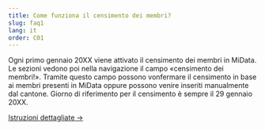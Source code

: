```yaml
---
title: Come funziona il censimento dei membri?
slug: faq1
lang: it
order: C01
---
```


Ogni primo gennaio 20XX viene attivato il censimento dei membri in MiData. Le sezioni vedono poi nella navigazione il campo «censimento dei membri!». Tramite questo campo possono vonfermare il censimento in base ai membri presenti in MiData oppure possono venire inseriti manualmente dal cantone. Giorno di riferimento per il censimento è sempre il 29 gennaio 20XX.

[Istruzioni dettagliate ->](https://pfadi.swiss/it/pubblicazioni-downloads/downloads/detail/215/midata-foglio-informativo-annuncio-dellorganico-nella-banca-dati-dei-membri/)
